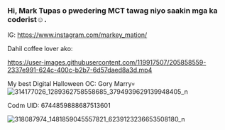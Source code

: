 ### Hi, Mark Tupas o pwedering MCT tawag niyo saakin mga ka coderist☺.
IG: https://www.instagram.com/markey_mation/

Dahil coffee lover ako:

https://user-images.githubusercontent.com/119917507/205858559-2337e991-624c-400c-b2b7-6d57daed8a3d.mp4

My best Digital Halloween OC: Gory Marry💀
![314177026_1289362758558685_3794939629139948405_n](https://user-images.githubusercontent.com/119917507/205858288-f5971cae-8341-40b3-9a9c-49d7120e5f7e.png)

Codm UID: 6744859888687513601

![318087974_1481859045557821_6239123236653508180_n](https://user-images.githubusercontent.com/119917507/205867737-7cac2c26-0cb7-4a5f-ab44-1e925363573c.jpg)

<!--
**MarkTupas/MarkTupas** is a ✨ _special_ ✨ repository because its `README.md` (this file) appears on your GitHub profile.

Here are some ideas to get you started:

- 🔭 I’m currently working on ...
- 🌱 I’m currently learning ...
- 👯 I’m looking to collaborate on ...![75476263_953292018398720_6156840231610875904_n](https://user-images.githubusercontent.com/119917507/205857439-00f48f21-f8ab-4a6b-bf50-610574213ede.jpg)

- 🤔 I’m looking for help with ...
- 💬 Ask me about ...
- 📫 How to reach me: ...
- 😄 Pronouns: ...
- ⚡ Fun fact: ...
-->
